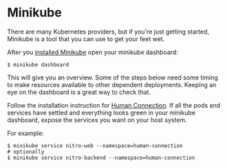 # Minikube

There are many Kubernetes providers, but if you're just getting started, Minikube is a tool that you can use to get your feet wet.

After you [installed Minikube](https://kubernetes.io/docs/tasks/tools/install-minikube/)
open your minikube dashboard:

```text
$ minikube dashboard
```

This will give you an overview. Some of the steps below need some timing to make resources available to other dependent deployments. Keeping an eye on the dashboard is a great way to check that.

Follow the installation instruction for [Human Connection](../human-connection/README.md).
If all the pods and services have settled and everything looks green in your
minikube dashboard, expose the services you want on your host system.

For example:

```text
$ minikube service nitro-web --namespace=human-connection
# optionally
$ minikube service nitro-backend --namespace=human-connection
```

